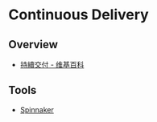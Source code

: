 # Continuous Delivery


## Overview

- [持續交付 - 维基百科](https://zh.wikipedia.org/wiki/%E6%8C%81%E7%BA%8C%E4%BA%A4%E4%BB%98)


## Tools

- [Spinnaker](https://www.spinnaker.io/)
